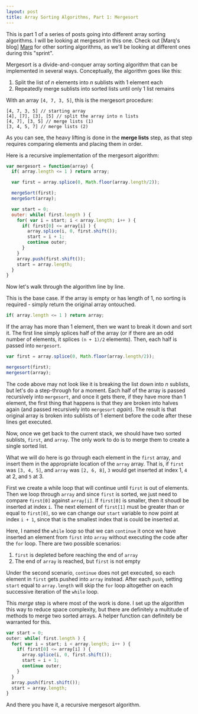 ```yaml
---
layout: post
title: Array Sorting Algorithms, Part 1: Mergesort
---
```

<!-- links -->

[Marq]: http://www.google.com

<!-- post -->

This is part 1 of a series of posts going into different array sorting algorithms. I will be looking at mergesort in this one. Check out [Marq's blog] [Marq] for other sorting algorithms, as we'll be looking at different ones during this "sprint".

Mergesort is a divide-and-conquer array sorting algorithm that can be implemented in several ways. Conceptually, the algorithm goes like this:

1. Split the list of _n_ elements into _n_ sublists with 1 element each
2. Repeatedly merge sublists into sorted lists until only 1 list remains

<!--excerpt-->

With an array `[4, 7, 3, 5]`, this is the mergesort procedure:

```
[4, 7, 3, 5] // starting array
[4], [7], [3], [5] // split the array into n lists
[4, 7], [3, 5] // merge lists (1)
[3, 4, 5, 7] // merge lists (2)
```

As you can see, the heavy lifting is done in the **merge lists** step, as that step requires comparing elements and placing them in order.

Here is a recursive implementation of the mergesort algorithm:

```javascript
var mergesort = function(array) {
  if( array.length <= 1 ) return array;

  var first = array.splice(0, Math.floor(array.length/2));

  mergeSort(first);
  mergeSort(array);

  var start = 0;
  outer: while( first.length ) {
    for( var i = start; i < array.length; i++ ) {
      if( first[0] <= array[i] ) {
        array.splice(i, 0, first.shift());
        start = i + 1;
        continue outer;
      }
    }
    array.push(first.shift());
    start = array.length;
  }
}
```

Now let's walk through the algorithm line by line.

This is the base case. If the array is empty or has length of 1, no sorting is required - simply return the original array ontouched.

```javascript
if( array.length <= 1 ) return array;
```

If the array has more than 1 element, then we want to break it down and sort it. The first line simply splices half of the array (or if there are an odd number of elements, it splices `(n + 1)/2` elements). Then, each half is passed into `mergesort`.

```javascript
var first = array.splice(0, Math.floor(array.length/2));

mergesort(first);
mergesort(array);
```

The code above may not look like it is breaking the list down into _n_ sublists, but let's do a step-through for a moment. Each half of the array is passed recursively into `mergesort`, and once it gets there, if they have more than 1 element, the first thing that happens is that they are broken into halves again (and passed recursively into `mergesort` _again_). The result is that original array is broken into sublists of 1 element before the code after these lines get executed.

Now, once we get back to the current stack, we should have two sorted sublists, `first`, and `array`. The only work to do is to merge them to create a single sorted list.

What we will do here is go through each element in the `first` array, and insert them in the appropriate location of the `array` array. That is, if `first` was `[3, 4, 5]`, and `array` was `[2, 6, 8]`, `3` would get inserted at index 1, `4` at 2, and `5` at 3.

First we create a while loop that will continue until `first` is out of elements. Then we loop through `array` and since `first` is sorted, we just need to compare `first[0]` against `array[i]`. If `first[0]` is smaller, then it shoudl be inserted at index `i`. The next element of `first[1]` must be greater than or equal to `first[0]`, so we can change our `start` variable to now point at index `i + 1`, since that is the smallest index that is could be inserted at.

Here, I named the `while` loop so that we can `continue` it once we have inserted an element from `first` into `array` without executing the code after the `for` loop. There are two possible scenarios:

1. `first` is depleted before reaching the end of `array`
2. The end of `array` is reached, but `first` is not empty

Under the second scenario, `continue` does not get executed, so each element in `first` gets pushed into `array` instead. After each `push`, setting `start` equal to `array.length` will skip the `for` loop altogether on each successive iteration of the `while` loop.

This _merge_ step is where most of the work is done. I set up the algorithm this way to reduce space complexity, but there are definitely a multitude of methods to merge two sorted arrays. A helper function can definitely be warranted for this.

```javascript
var start = 0;
outer: while( first.length ) {
  for( var i = start; i < array.length; i++ ) {
    if( first[0] <= array[i] ) {
      array.splice(i, 0, first.shift());
      start = i + 1;
      continue outer;
    }
  }
  array.push(first.shift());
  start = array.length;
}
```

And there you have it, a recursive mergesort algorithm.
